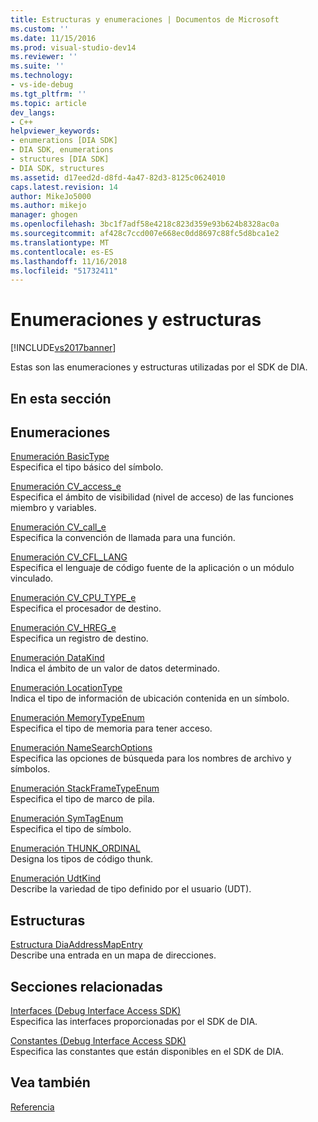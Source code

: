 ```yaml
---
title: Estructuras y enumeraciones | Documentos de Microsoft
ms.custom: ''
ms.date: 11/15/2016
ms.prod: visual-studio-dev14
ms.reviewer: ''
ms.suite: ''
ms.technology:
- vs-ide-debug
ms.tgt_pltfrm: ''
ms.topic: article
dev_langs:
- C++
helpviewer_keywords:
- enumerations [DIA SDK]
- DIA SDK, enumerations
- structures [DIA SDK]
- DIA SDK, structures
ms.assetid: d17eed2d-d8fd-4a47-82d3-8125c0624010
caps.latest.revision: 14
author: MikeJo5000
ms.author: mikejo
manager: ghogen
ms.openlocfilehash: 3bc1f7adf58e4218c823d359e93b624b8328ac0a
ms.sourcegitcommit: af428c7ccd007e668ec0dd8697c88fc5d8bca1e2
ms.translationtype: MT
ms.contentlocale: es-ES
ms.lasthandoff: 11/16/2018
ms.locfileid: "51732411"
---
```

# <a name="enumerations-and-structures"></a>Enumeraciones y estructuras
[!INCLUDE[vs2017banner](../../includes/vs2017banner.md)]

Estas son las enumeraciones y estructuras utilizadas por el SDK de DIA.  
  
## <a name="in-this-section"></a>En esta sección  
  
## <a name="enumerations"></a>Enumeraciones  
 [Enumeración BasicType](../../debugger/debug-interface-access/basictype.md)  
 Especifica el tipo básico del símbolo.  
  
 [Enumeración CV_access_e](../../debugger/debug-interface-access/cv-access-e.md)  
 Especifica el ámbito de visibilidad (nivel de acceso) de las funciones miembro y variables.  
  
 [Enumeración CV_call_e](../../debugger/debug-interface-access/cv-call-e.md)  
 Especifica la convención de llamada para una función.  
  
 [Enumeración CV_CFL_LANG](../../debugger/debug-interface-access/cv-cfl-lang.md)  
 Especifica el lenguaje de código fuente de la aplicación o un módulo vinculado.  
  
 [Enumeración CV_CPU_TYPE_e](../../debugger/debug-interface-access/cv-cpu-type-e.md)  
 Especifica el procesador de destino.  
  
 [Enumeración CV_HREG_e](../../debugger/debug-interface-access/cv-hreg-e.md)  
 Especifica un registro de destino.  
  
 [Enumeración DataKind](../../debugger/debug-interface-access/datakind.md)  
 Indica el ámbito de un valor de datos determinado.  
  
 [Enumeración LocationType](../../debugger/debug-interface-access/locationtype.md)  
 Indica el tipo de información de ubicación contenida en un símbolo.  
  
 [Enumeración MemoryTypeEnum](../../debugger/debug-interface-access/memorytypeenum.md)  
 Especifica el tipo de memoria para tener acceso.  
  
 [Enumeración NameSearchOptions](../../debugger/debug-interface-access/namesearchoptions.md)  
 Especifica las opciones de búsqueda para los nombres de archivo y símbolos.  
  
 [Enumeración StackFrameTypeEnum](../../debugger/debug-interface-access/stackframetypeenum.md)  
 Especifica el tipo de marco de pila.  
  
 [Enumeración SymTagEnum](../../debugger/debug-interface-access/symtagenum.md)  
 Especifica el tipo de símbolo.  
  
 [Enumeración THUNK_ORDINAL](../../debugger/debug-interface-access/thunk-ordinal.md)  
 Designa los tipos de código thunk.  
  
 [Enumeración UdtKind](../../debugger/debug-interface-access/udtkind.md)  
 Describe la variedad de tipo definido por el usuario (UDT).  
  
## <a name="structures"></a>Estructuras  
 [Estructura DiaAddressMapEntry](../../debugger/debug-interface-access/diaaddressmapentry.md)  
 Describe una entrada en un mapa de direcciones.  
  
## <a name="related-sections"></a>Secciones relacionadas  
 [Interfaces (Debug Interface Access SDK)](../../debugger/debug-interface-access/interfaces-debug-interface-access-sdk.md)  
 Especifica las interfaces proporcionadas por el SDK de DIA.  
  
 [Constantes (Debug Interface Access SDK)](../../debugger/debug-interface-access/constants-debug-interface-access-sdk.md)  
 Especifica las constantes que están disponibles en el SDK de DIA.  
  
## <a name="see-also"></a>Vea también  
 [Referencia](../../debugger/debug-interface-access/debug-interface-access-sdk-reference.md)



